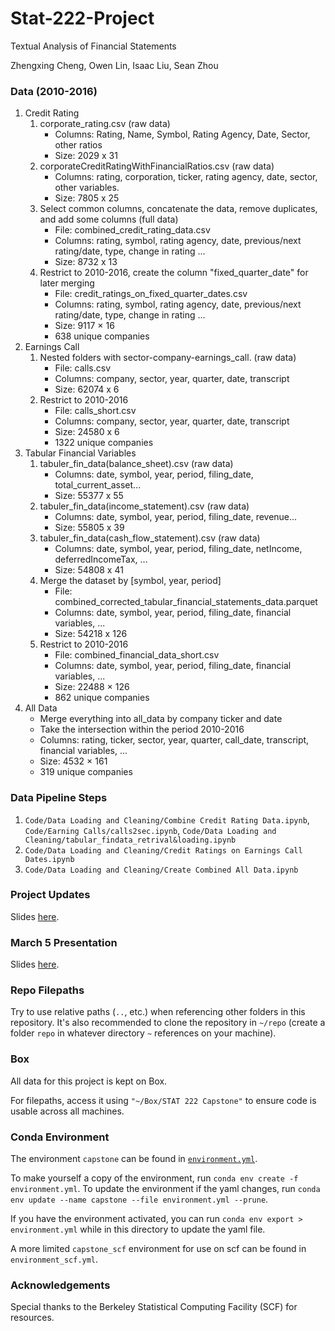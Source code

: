# Stat-222-Project

Textual Analysis of Financial Statements

Zhengxing Cheng, Owen Lin, Isaac Liu, Sean Zhou

### Data (2010-2016)
1. Credit Rating
    1. corporate_rating.csv (raw data)
        * Columns: Rating, Name, Symbol, Rating Agency, Date, Sector, other ratios
        * Size: 2029 x 31
    2. corporateCreditRatingWithFinancialRatios.csv (raw data)
        * Columns: rating, corporation, ticker, rating agency, date, sector, other variables.
        * Size: 7805 x 25
    3. Select common columns, concatenate the data, remove duplicates, and add some columns (full data)
        * File: combined_credit_rating_data.csv
        * Columns: rating, symbol, rating agency, date, previous/next rating/date, type, change in rating ...
        * Size: 8732 x 13
    4. Restrict to 2010-2016, create the column "fixed_quarter_date" for later merging
        * File: credit_ratings_on_fixed_quarter_dates.csv
        * Columns: rating, symbol, rating agency, date, previous/next rating/date, type, change in rating ...
        * Size: 9117 × 16
        * 638 unique companies
2. Earnings Call
    1. Nested folders with sector-company-earnings_call. (raw data)
        * File: calls.csv
        * Columns: company, sector, year, quarter, date, transcript
        * Size: 62074 x 6
    2. Restrict to 2010-2016
        * File: calls_short.csv
        * Columns: company, sector, year, quarter, date, transcript
        * Size: 24580 x 6
        * 1322 unique companies
3. Tabular Financial Variables
    1. tabuler_fin_data(balance_sheet).csv (raw data)
        * Columns: date, symbol, year, period, filing_date, total_current_asset...
        * Size: 55377 x 55
    2. tabuler_fin_data(income_statement).csv (raw data)
        * Columns: date, symbol, year, period, filing_date, revenue...
        * Size: 55805 x 39
    3. tabuler_fin_data(cash_flow_statement).csv (raw data)
        * Columns: date, symbol, year, period, filing_date, netIncome, deferredIncomeTax, ...
        * Size: 54808 x 41
    4. Merge the dataset by [symbol, year, period]
        * File: combined_corrected_tabular_financial_statements_data.parquet
        * Columns: date, symbol, year, period, filing_date, financial variables, ...
        * Size: 54218 x 126
    5. Restrict to 2010-2016
        * File: combined_financial_data_short.csv
        * Columns: date, symbol, year, period, filing_date, financial variables, ...
        * Size: 22488 × 126
        * 862 unique companies
4. All Data
    * Merge everything into all_data by company ticker and date
    * Take the intersection within the period 2010-2016
    * Columns: rating, ticker, sector, year, quarter, call_date, transcript, financial variables, ... 
    * Size: 4532 × 161
    * 319 unique companies

### Data Pipeline Steps

1. `Code/Data Loading and Cleaning/Combine Credit Rating Data.ipynb`, `Code/Earning Calls/calls2sec.ipynb`, `Code/Data Loading and Cleaning/tabular_findata_retrival&loading.ipynb`
2. `Code/Data Loading and Cleaning/Credit Ratings on Earnings Call Dates.ipynb`
3. `Code/Data Loading and Cleaning/Create Combined All Data.ipynb`

### Project Updates

Slides [here](https://docs.google.com/presentation/d/1JJEnThJ8J-kww_SiqMceNVPTG_3i5U472d_8RIgSb-o/edit#slide=id.p).

### March 5 Presentation

Slides [here](https://docs.google.com/presentation/d/1g28qdef5ddqo8jX7AW_3p60fzBnzMxD4_EPGpjcrWkU/edit#slide=id.p).

### Repo Filepaths

Try to use relative paths (`..`, etc.) when referencing other folders in this repository. It's also recommended to clone the repository in `~/repo` (create a folder `repo` in whatever directory `~` references on your machine).

### Box

All data for this project is kept on Box.

For filepaths, access it using `"~/Box/STAT 222 Capstone"` to ensure code is usable across all machines.

### Conda Environment

The environment `capstone` can be found in [`environment.yml`](https://github.com/current12/Stat-222-Project/blob/main/environment.yml).

To make yourself a copy of the environment, run `conda env create -f environment.yml`. To update the environment if the yaml changes, run `conda env update --name capstone --file environment.yml --prune`.

If you have the environment activated, you can run `conda env export > environment.yml` while in this directory to update the yaml file.

A more limited `capstone_scf` environment for use on scf can be found in `environment_scf.yml`.

### Acknowledgements

Special thanks to the Berkeley Statistical Computing Facility (SCF) for resources.
